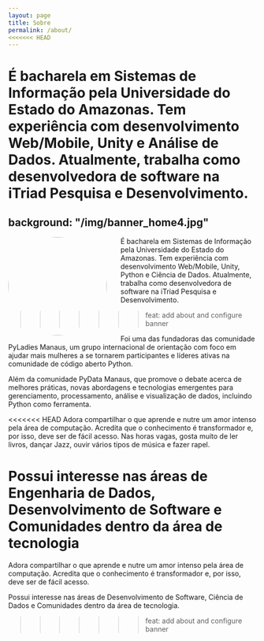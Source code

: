 ```yaml
---
layout: page
title: Sobre
permalink: /about/
<<<<<<< HEAD
---
```


É bacharela em Sistemas de Informação pela Universidade do Estado do Amazonas. Tem experiência com desenvolvimento Web/Mobile, Unity e Análise de Dados. Atualmente, trabalha como desenvolvedora de software na iTriad Pesquisa e Desenvolvimento.
=======
background: "/img/banner_home4.jpg"
---

<center><img src="{{ site.url }}{{ site.baseurl }}/img/sobre/profile.jpeg" style="width:200px; float:left; margin-right:2em; border-radius:50%"/></center>

É bacharela em Sistemas de Informação pela Universidade do Estado do Amazonas. Tem experiência com desenvolvimento Web/Mobile, Unity, Python e Ciência de Dados. Atualmente, trabalha como desenvolvedora de software na iTriad Pesquisa e Desenvolvimento.
>>>>>>> feat: add about and configure banner

Foi uma das fundadoras das comunidade PyLadies Manaus, um grupo internacional de orientação com foco em ajudar mais mulheres a se tornarem participantes e líderes ativas na comunidade de código aberto Python.

Além da comunidade PyData Manaus, que promove o debate acerca de melhores práticas, novas abordagens e tecnologias emergentes para gerenciamento, processamento, análise e visualização de dados, incluindo Python como ferramenta.

<<<<<<< HEAD
Adora compartilhar o que aprende e nutre um amor intenso pela área de computação. Acredita que o conhecimento é transformador e, por isso, deve ser de fácil acesso. Nas horas vagas, gosta muito de ler livros, dançar Jazz, ouvir vários tipos de música e fazer rapel.

Possui interesse nas áreas de Engenharia de Dados, Desenvolvimento de Software e Comunidades dentro da área de tecnologia
=======
Adora compartilhar o que aprende e nutre um amor intenso pela área de computação. Acredita que o conhecimento é transformador e, por isso, deve ser de fácil acesso.

Possui interesse nas áreas de Desenvolvimento de Software, Ciência de Dados e Comunidades dentro da área de tecnologia.
>>>>>>> feat: add about and configure banner
